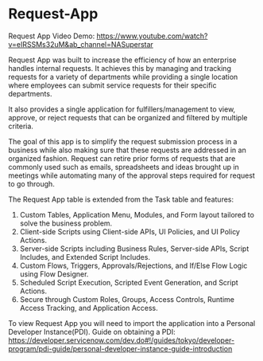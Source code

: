 # Request-App
Request App
Video Demo: https://www.youtube.com/watch?v=eIRSSMs32uM&ab_channel=NASuperstar

Request App was built to increase the efficiency of how an enterprise handles internal requests. It achieves this by managing and tracking requests for a variety of departments while providing a single location where employees can submit service requests for their specific departments.

It also provides a single application for fulfillers/management to view, approve, or reject requests that can be organized and filtered by multiple criteria.

The goal of this app is to simplify the request submission process in a business while also making sure that these requests are addressed in an organized fashion. Request can retire prior forms of requests that are commonly used such as emails, spreadsheets and ideas brought up in meetings while automating many of the approval steps required for request to go through. 

The Request App table is extended from the Task table and features:

1. Custom Tables, Application Menu, Modules, and Form layout tailored to solve the business problem.
2. Client-side Scripts using Client-side APIs, UI Policies, and UI Policy Actions.
3. Server-side Scripts including Business Rules, Server-side APIs, Script Includes, and Extended Script Includes.
4. Custom Flows, Triggers, Approvals/Rejections, and If/Else Flow Logic using Flow Designer.
5. Scheduled Script Execution, Scripted Event Generation, and Script Actions.
6. Secure through Custom Roles, Groups, Access Controls, Runtime Access Tracking, and Application Access.

To view Request App you will need to import the application into a Personal Developer Instance(PDI). 
Guide on obtaining a PDI: https://developer.servicenow.com/dev.do#!/guides/tokyo/developer-program/pdi-guide/personal-developer-instance-guide-introduction

